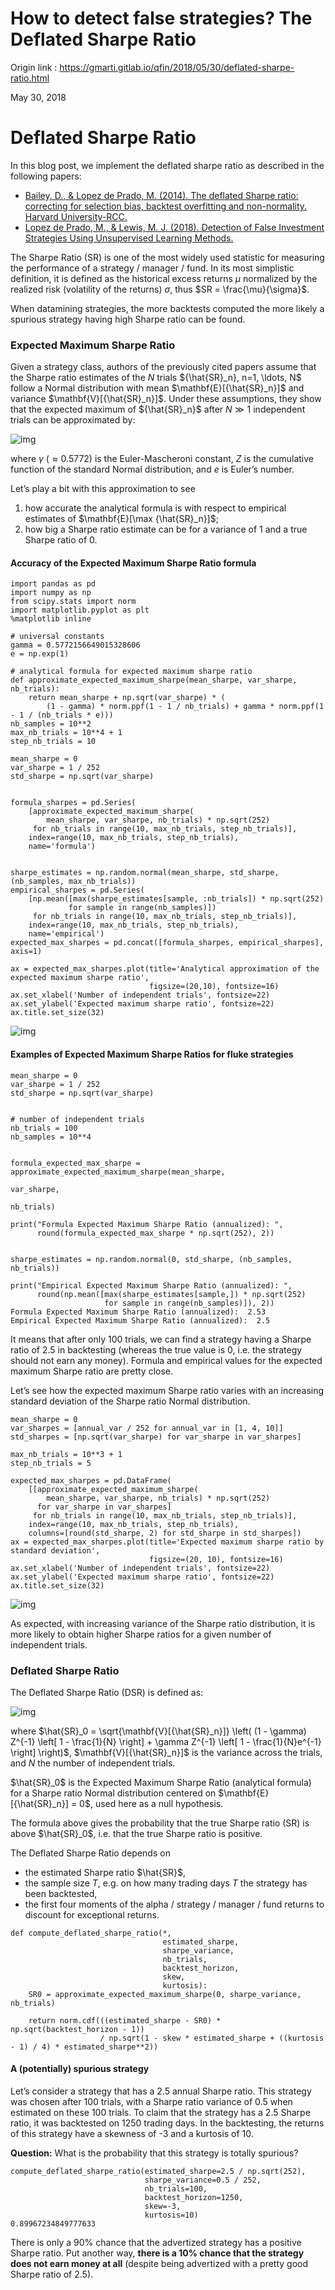 # How to detect false strategies? The Deflated Sharpe Ratio

Origin link : https://gmarti.gitlab.io/qfin/2018/05/30/deflated-sharpe-ratio.html

May 30, 2018

# Deflated Sharpe Ratio

In this blog post, we implement the deflated sharpe ratio as described in the following papers:

- [Bailey, D., & Lopez de Prado, M. (2014). The deflated Sharpe ratio: correcting for selection bias, backtest overfitting and non-normality. Harvard University-RCC.](https://papers.ssrn.com/sol3/papers.cfm?abstract_id=2460551)
- [Lopez de Prado, M., & Lewis, M. J. (2018). Detection of False Investment Strategies Using Unsupervised Learning Methods.](https://papers.ssrn.com/sol3/papers.cfm?abstract_id=3167017)

The Sharpe Ratio (SR) is one of the most widely used statistic for measuring the performance of a strategy / manager / fund. In its most simplistic definition, it is defined as the historical excess returns $\mu$ normalized by the realized risk (volatility of the returns) $\sigma$, thus $SR = \frac{\mu}{\sigma}$.

When datamining strategies, the more backtests computed the more likely a spurious strategy having high Sharpe ratio can be found.

### Expected Maximum Sharpe Ratio

Given a strategy class, authors of the previously cited papers assume that the Sharpe ratio estimates of the $N$ trials ${\hat{SR}_n}, n=1, \ldots, N$ follow a Normal distribution with mean $\mathbf{E}[{\hat{SR}_n}]$ and variance $\mathbf{V}[{\hat{SR}_n}]$. Under these assumptions, they show that the expected maximum of ${\hat{SR}_n}$ after $N \gg 1$ independent trials can be approximated by:

![img](https://gmarti.gitlab.io/assets/expected_maximum_sharpe_ratio.png)

where $\gamma$ ($\approx 0.5772$) is the Euler-Mascheroni constant, $Z$ is the cumulative function of the standard Normal distribution, and $e$ is Euler’s number.

Let’s play a bit with this approximation to see

1. how accurate the analytical formula is with respect to empirical estimates of $\mathbf{E}[\max {\hat{SR}_n}]$;
2. how big a Sharpe ratio estimate can be for a variance of 1 and a true Sharpe ratio of 0.

#### Accuracy of the Expected Maximum Sharpe Ratio formula

```
import pandas as pd
import numpy as np
from scipy.stats import norm
import matplotlib.pyplot as plt
%matplotlib inline

# universal constants
gamma = 0.5772156649015328606
e = np.exp(1)

# analytical formula for expected maximum sharpe ratio
def approximate_expected_maximum_sharpe(mean_sharpe, var_sharpe, nb_trials):
    return mean_sharpe + np.sqrt(var_sharpe) * (
        (1 - gamma) * norm.ppf(1 - 1 / nb_trials) + gamma * norm.ppf(1 - 1 / (nb_trials * e)))
nb_samples = 10**2
max_nb_trials = 10**4 + 1
step_nb_trials = 10

mean_sharpe = 0
var_sharpe = 1 / 252
std_sharpe = np.sqrt(var_sharpe)


formula_sharpes = pd.Series(
    [approximate_expected_maximum_sharpe(
        mean_sharpe, var_sharpe, nb_trials) * np.sqrt(252)
     for nb_trials in range(10, max_nb_trials, step_nb_trials)],
    index=range(10, max_nb_trials, step_nb_trials),
    name='formula')


sharpe_estimates = np.random.normal(mean_sharpe, std_sharpe, (nb_samples, max_nb_trials))
empirical_sharpes = pd.Series(
    [np.mean([max(sharpe_estimates[sample, :nb_trials]) * np.sqrt(252)
             for sample in range(nb_samples)])
     for nb_trials in range(10, max_nb_trials, step_nb_trials)],
    index=range(10, max_nb_trials, step_nb_trials),
    name='empirical')
expected_max_sharpes = pd.concat([formula_sharpes, empirical_sharpes], axis=1)

ax = expected_max_sharpes.plot(title='Analytical approximation of the expected maximum sharpe ratio',
                               figsize=(20,10), fontsize=16)
ax.set_xlabel('Number of independent trials', fontsize=22)
ax.set_ylabel('Expected maximum sharpe ratio', fontsize=22)
ax.title.set_size(32)
```

![img](https://gmarti.gitlab.io/assets/deflated_sharpe_ratio_12_0.png)

#### Examples of Expected Maximum Sharpe Ratios for fluke strategies

```
mean_sharpe = 0
var_sharpe = 1 / 252
std_sharpe = np.sqrt(var_sharpe)


# number of independent trials
nb_trials = 100
nb_samples = 10**4


formula_expected_max_sharpe = approximate_expected_maximum_sharpe(mean_sharpe,
                                                                  var_sharpe,
                                                                  nb_trials)

print("Formula Expected Maximum Sharpe Ratio (annualized): ",
      round(formula_expected_max_sharpe * np.sqrt(252), 2))


sharpe_estimates = np.random.normal(0, std_sharpe, (nb_samples, nb_trials))

print("Empirical Expected Maximum Sharpe Ratio (annualized): ",
      round(np.mean([max(sharpe_estimates[sample,]) * np.sqrt(252)
                     for sample in range(nb_samples)]), 2))
Formula Expected Maximum Sharpe Ratio (annualized):  2.53
Empirical Expected Maximum Sharpe Ratio (annualized):  2.5
```

It means that after only 100 trials, we can find a strategy having a Sharpe ratio of 2.5 in backtesting (whereas the true value is 0, i.e. the strategy should not earn any money). Formula and empirical values for the expected maximum Sharpe ratio are pretty close.

Let’s see how the expected maximum Sharpe ratio varies with an increasing standard deviation of the Sharpe ratio Normal distribution.

```
mean_sharpe = 0
var_sharpes = [annual_var / 252 for annual_var in [1, 4, 10]]
std_sharpes = [np.sqrt(var_sharpe) for var_sharpe in var_sharpes]

max_nb_trials = 10**3 + 1
step_nb_trials = 5

expected_max_sharpes = pd.DataFrame(
    [[approximate_expected_maximum_sharpe(
        mean_sharpe, var_sharpe, nb_trials) * np.sqrt(252)
      for var_sharpe in var_sharpes]
     for nb_trials in range(10, max_nb_trials, step_nb_trials)],
    index=range(10, max_nb_trials, step_nb_trials),
    columns=[round(std_sharpe, 2) for std_sharpe in std_sharpes])
ax = expected_max_sharpes.plot(title='Expected maximum sharpe ratio by standard deviation',
                               figsize=(20, 10), fontsize=16)
ax.set_xlabel('Number of independent trials', fontsize=22)
ax.set_ylabel('Expected maximum sharpe ratio', fontsize=22)
ax.title.set_size(32)
```

![img](https://gmarti.gitlab.io/assets/deflated_sharpe_ratio_18_0.png)

As expected, with increasing variance of the Sharpe ratio distribution, it is more likely to obtain higher Sharpe ratios for a given number of independent trials.

### Deflated Sharpe Ratio

The Deflated Sharpe Ratio (DSR) is defined as:

![img](https://gmarti.gitlab.io/assets/deflated_sharpe_ratio.png)

where $\hat{SR}_0 = \sqrt{\mathbf{V}[{\hat{SR}_n}]} \left( (1 - \gamma) Z^{-1} \left[ 1 - \frac{1}{N} \right] + \gamma Z^{-1} \left[ 1 - \frac{1}{N}e^{-1} \right] \right)$, $\mathbf{V}[{\hat{SR}_n}]$ is the variance across the trials, and $N$ the number of independent trials.

$\hat{SR}_0$ is the Expected Maximum Sharpe Ratio (analytical formula) for a Sharpe ratio Normal distribution centered on $\mathbf{E}[{\hat{SR}_n}] = 0$, used here as a null hypothesis.

The formula above gives the probability that the true Sharpe ratio (SR) is above $\hat{SR}_0$, i.e. that the true Sharpe ratio is positive.

The Deflated Sharpe Ratio depends on

- the estimated Sharpe ratio $\hat{SR}$,
- the sample size $T$, e.g. on how many trading days $T$ the strategy has been backtested,
- the first four moments of the alpha / strategy / manager / fund returns to discount for exceptional returns.

```
def compute_deflated_sharpe_ratio(*,
                                  estimated_sharpe,
                                  sharpe_variance,
                                  nb_trials,
                                  backtest_horizon,
                                  skew,
                                  kurtosis):
    SR0 = approximate_expected_maximum_sharpe(0, sharpe_variance, nb_trials)
    
    return norm.cdf(((estimated_sharpe - SR0) * np.sqrt(backtest_horizon - 1)) 
                    / np.sqrt(1 - skew * estimated_sharpe + ((kurtosis - 1) / 4) * estimated_sharpe**2))
```

#### A (potentially) spurious strategy

Let’s consider a strategy that has a 2.5 annual Sharpe ratio. This strategy was chosen after 100 trials, with a Sharpe ratio variance of 0.5 when estimated on these 100 trials. To claim that the strategy has a 2.5 Sharpe ratio, it was backtested on 1250 trading days. In the backtesting, the returns of this strategy have a skewness of -3 and a kurtosis of 10.

**Question:** What is the probability that this strategy is totally spurious?

```
compute_deflated_sharpe_ratio(estimated_sharpe=2.5 / np.sqrt(252),
                              sharpe_variance=0.5 / 252,
                              nb_trials=100,
                              backtest_horizon=1250,
                              skew=-3,
                              kurtosis=10)
0.89967234849777633
```

There is only a 90% chance that the advertized strategy has a positive Sharpe ratio. Put another way, **there is a 10% chance that the strategy does not earn money at all** (despite being advertized with a pretty good Sharpe ratio of 2.5).